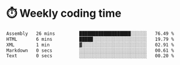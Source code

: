 
# :stopwatch: Weekly coding time
<!--START_SECTION:waka-->

```txt
Assembly   26 mins         ███████████████████░░░░░░   76.49 %
HTML       6 mins          █████░░░░░░░░░░░░░░░░░░░░   19.79 %
XML        1 min           ▓░░░░░░░░░░░░░░░░░░░░░░░░   02.91 %
Markdown   0 secs          ░░░░░░░░░░░░░░░░░░░░░░░░░   00.61 %
Text       0 secs          ░░░░░░░░░░░░░░░░░░░░░░░░░   00.20 %
```

<!--END_SECTION:waka-->


<!-- <p> <img src="https://github-readme-stats.vercel.app/api?username=cozgerest&show_icons=true&hide_border=false" />  </p> -->

